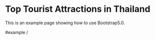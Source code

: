 Top Tourist Attractions in Thailand
=================
This is an example page showing how to use Bootstrap5.0.

#example
/<img class="img-fluid img-thumbnail" src="" alt=""/>